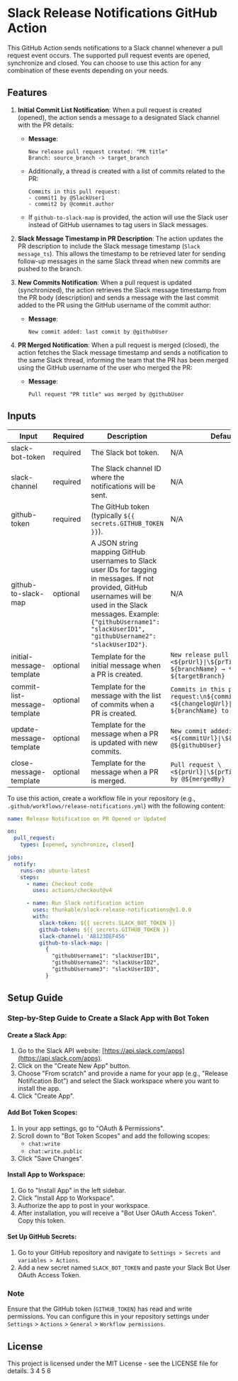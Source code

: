 # Slack Release Notifications GitHub Action

This GitHub Action sends notifications to a Slack channel whenever a pull request event occurs. The supported pull request events are opened, synchronize and closed. You can choose to use this action for any combination of these events depending on your needs.

## Features

1. **Initial Commit List Notification**: When a pull request is created (opened), the action sends a message to a designated Slack channel with the PR details:

   - **Message**:
     ```
     New release pull request created: "PR title"
     Branch: source_branch -> target_branch
     ```
   - Additionally, a thread is created with a list of commits related to the PR:
     ```
     Commits in this pull request:
     - commit1 by @SlackUser1
     - commit2 by @commit.author
     ```
   - If `github-to-slack-map` is provided, the action will use the Slack user instead of GitHub usernames to tag users in Slack messages.

2. **Slack Message Timestamp in PR Description**: The action updates the PR description to include the Slack message timestamp (`Slack message_ts`). This allows the timestamp to be retrieved later for sending follow-up messages in the same Slack thread when new commits are pushed to the branch.

3. **New Commits Notification**: When a pull request is updated (synchronized), the action retrieves the Slack message timestamp from the PR body (description) and sends a message with the last commit added to the PR using the GitHub username of the commit author:

   - **Message**:
     ```
     New commit added: last commit by @githubUser
     ```

4. **PR Merged Notification**: When a pull request is merged (closed), the action fetches the Slack message timestamp and sends a notification to the same Slack thread, informing the team that the PR has been merged using the GitHub username of the user who merged the PR:
   - **Message**:
     ```
     Pull request "PR title" was merged by @githubUser
     ```

## Inputs

| Input                        | Required | Description                                                                                                                                                                                                                                | Default Value                                                                                                                 |
| ---------------------------- | -------- | ------------------------------------------------------------------------------------------------------------------------------------------------------------------------------------------------------------------------------------------ | ----------------------------------------------------------------------------------------------------------------------------- |
| slack-bot-token              | required | The Slack bot token.                                                                                                                                                                                                                       | N/A                                                                                                                           |
| slack-channel                | required | The Slack channel ID where the notifications will be sent.                                                                                                                                                                                 | N/A                                                                                                                           |
| github-token                 | required | The GitHub token (typically `${{ secrets.GITHUB_TOKEN }}`).                                                                                                                                                                                | N/A                                                                                                                           |
| github-to-slack-map          | optional | A JSON string mapping GitHub usernames to Slack user IDs for tagging in messages. If not provided, GitHub usernames will be used in the Slack messages. Example: `{"githubUsername1": "slackUserID1", "githubUsername2": "slackUserID2"}`. | N/A                                                                                                                           |
| initial-message-template     | optional | Template for the initial message when a PR is created.                                                                                                                                                                                     | `New release pull request created: \<${prUrl}\|\${prTitle}>\n*From*: ${branchName} → *To*: ${targetBranch}`                   |
| commit-list-message-template | optional | Template for the message with the list of commits when a PR is created.                                                                                                                                                                    | `Commits in this pull request:\n${commitListMessage}\n\n\<${changelogUrl}\|Full Changelog: ${branchName} to ${targetBranch}>` |
| update-message-template      | optional | Template for the message when a PR is updated with new commits.                                                                                                                                                                            | `New commit added: \<${commitUrl}\|\${commitMessage}> by @${githubUser}`                                                      |
| close-message-template       | optional | Template for the message when a PR is merged.                                                                                                                                                                                              | `Pull request \<${prUrl}\|\${prTitle}> was merged by @${mergedBy}`                                                            |

To use this action, create a workflow file in your repository (e.g., `.github/workflows/release-notifications.yml`) with the following content:

```yml
name: Release Notification on PR Opened or Updated

on:
  pull_request:
    types: [opened, synchronize, closed]

jobs:
  notify:
    runs-on: ubuntu-latest
    steps:
      - name: Checkout code
        uses: actions/checkout@v4

      - name: Run Slack notification action
        uses: thunkable/slack-release-notifications@v1.0.0
        with:
          slack-token: ${{ secrets.SLACK_BOT_TOKEN }}
          github-token: ${{ secrets.GITHUB_TOKEN }}
          slack-channel: 'AB123DEF456'
          github-to-slack-map: |
            {
              "githubUsername1": "slackUserID1",
              "githubUsername2": "slackUserID2",
              "githubUsername3": "slackUserID3",
            }
```

## Setup Guide

### Step-by-Step Guide to Create a Slack App with Bot Token

#### Create a Slack App:

1. Go to the Slack API website: [https://api.slack.com/apps](https://api.slack.com/apps).
2. Click on the "Create New App" button.
3. Choose "From scratch" and provide a name for your app (e.g., "Release Notification Bot") and select the Slack workspace where you want to install the app.
4. Click "Create App".

#### Add Bot Token Scopes:

1. In your app settings, go to "OAuth & Permissions".
2. Scroll down to "Bot Token Scopes" and add the following scopes:
   - `chat:write`
   - `chat:write.public`
3. Click "Save Changes".

#### Install App to Workspace:

1. Go to "Install App" in the left sidebar.
2. Click "Install App to Workspace".
3. Authorize the app to post in your workspace.
4. After installation, you will receive a "Bot User OAuth Access Token". Copy this token.

#### Set Up GitHub Secrets:

1. Go to your GitHub repository and navigate to `Settings > Secrets and variables > Actions`.
2. Add a new secret named `SLACK_BOT_TOKEN` and paste your Slack Bot User OAuth Access Token.

### Note

Ensure that the GitHub token (`GITHUB_TOKEN`) has read and write permissions. You can configure this in your repository settings under `Settings` > `Actions` > `General` > `Workflow permissions`.

## License

This project is licensed under the MIT License - see the LICENSE file for details.
3
4
5
6
